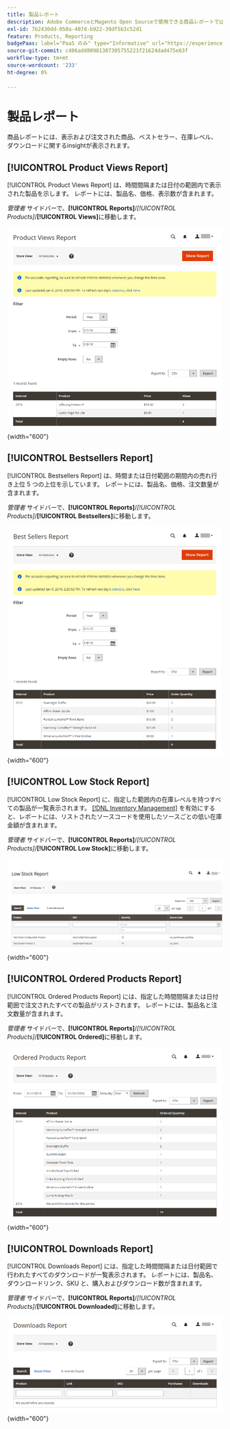 ```yaml
---
title: 製品レポート
description: Adobe CommerceとMagento Open Sourceで使用できる商品レポートでは、表示および注文された商品、ベストセラー、在庫レベル、ダウンロードに関するinsightを提供します。
exl-id: 7b2430dd-050a-407d-b922-39df5b3c52d1
feature: Products, Reporting
badgePaas: label="PaaS のみ" type="Informative" url="https://experienceleague.adobe.com/en/docs/commerce/user-guides/product-solutions" tooltip="Adobe Commerce on Cloud プロジェクト（Adobeが管理する PaaS インフラストラクチャ）およびオンプレミスプロジェクトにのみ適用されます。"
source-git-commit: c406add80981387305755221f21624dad475e63f
workflow-type: tm+mt
source-wordcount: '233'
ht-degree: 0%

---
```


# 製品レポート

商品レポートには、表示および注文された商品、ベストセラー、在庫レベル、ダウンロードに関するinsightが表示されます。

## [!UICONTROL Product Views Report]

[!UICONTROL Product Views Report] は、時間間隔または日付の範囲内で表示された製品を示します。 レポートには、製品名、価格、表示数が含まれます。

_管理者_ サイドバーで、**[!UICONTROL Reports]**/_[!UICONTROL Products]_/**[!UICONTROL Views]**&#x200B;に移動します。

![ 製品表示レポート ](./assets/product-views.png){width="600"}

## [!UICONTROL Bestsellers Report]

[!UICONTROL Bestsellers Report] は、時間または日付範囲の期間内の売れ行き上位 5 つの上位を示しています。 レポートには、製品名、価格、注文数量が含まれます。

_管理者_ サイドバーで、**[!UICONTROL Reports]**/_[!UICONTROL Products]_/**[!UICONTROL Bestsellers]**&#x200B;に移動します。

![ ベストセラーのレポート ](./assets/bestsellers.png){width="600"}

## [!UICONTROL Low Stock Report]

[!UICONTROL Low Stock Report] に、指定した範囲内の在庫レベルを持つすべての製品が一覧表示されます。 [[!DNL Inventory Management]](../inventory-management/introduction.md) を有効にすると、レポートには、リストされたソースコードを使用したソースごとの低い在庫金額が含まれます。

_管理者_ サイドバーで、**[!UICONTROL Reports]**/_[!UICONTROL Products]_/**[!UICONTROL Low Stock]**&#x200B;に移動します。

![ 低在庫報告書 ](./assets/low-stock.png){width="600"}

## [!UICONTROL Ordered Products Report]

[!UICONTROL Ordered Products Report] には、指定した時間間隔または日付範囲で注文されたすべての製品がリストされます。 レポートには、製品名と注文数量が含まれます。

_管理者_ サイドバーで、**[!UICONTROL Reports]**/_[!UICONTROL Products]_/**[!UICONTROL Ordered]**&#x200B;に移動します。

![ 注文商品レポート ](./assets/products-ordered.png){width="600"}

## [!UICONTROL Downloads Report]

[!UICONTROL Downloads Report] には、指定した時間間隔または日付範囲で行われたすべてのダウンロードが一覧表示されます。 レポートには、製品名、ダウンロードリンク、SKU と、購入およびダウンロード数が含まれます。

_管理者_ サイドバーで、**[!UICONTROL Reports]**/_[!UICONTROL Products]_/**[!UICONTROL Downloaded]**&#x200B;に移動します。

![ ダウンロードレポート ](./assets/downloads.png){width="600"}
